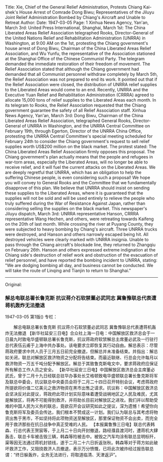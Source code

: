 Title: Xie, Chief of the General Relief Administration, Protests Chiang Kai-shek's House Arrest of Comrade Dong Biwu; Representatives of the Jiluyu Joint Relief Administration Bombed by Chiang's Aircraft and Unable to Retreat
Author:
Date: 1947-03-05
Page: 1
Xinhua News Agency, Yan'an, March 3rd: United Press International, Shanghai, March 1st: The China Liberated Areas Relief Association telegraphed Rooks, Director-General of the United Nations Relief and Rehabilitation Administration (UNRRA) in Washington, at 9:00 AM on the 1st, protesting the Chiang government's house arrest of Dong Biwu, Chairman of the China Liberated Areas Relief Association, and Wu Yunfu, the representative of the Association stationed at the Shanghai Office of the Chinese Communist Party. The telegram demanded the immediate restoration of their freedom of movement. The Relief Association stated that although the Chiang government had demanded that all Communist personnel withdraw completely by March 5th, the Relief Association was not prepared to end its work. It pointed out that if the Relief Association were closed, the distribution of UNRRA relief supplies to the Liberated Areas would come to an end. Recently, UNRRA and the Executive Yuan Relief and Rehabilitation Administration (CRRRA) agreed to allocate 15,000 tons of relief supplies to the Liberated Areas each month. In its telegram to Rooks, the Relief Association requested that the Chiang government guarantee the safety of all Relief Association staff.
Xinhua News Agency, Yan'an, March 3rd: Dong Biwu, Chairman of the China Liberated Areas Relief Association, telegraphed General Rooks, Director-General of UNRRA in Washington, and the UNRRA Central Committee on February 19th, through Egerton, Director of the UNRRA China Office, protesting the UNRRA Central Committee's special meeting scheduled for February 24th to consider the Chiang government's request to sell relief supplies worth US$200 million on the black market. The protest stated: The China Liberated Areas Relief Association firmly opposes this proposal. The Chiang government's plan actually means that the people and refugees in war-torn areas, especially the Liberated Areas, will no longer be able to receive relief, and it will fuel the current attacks on the Liberated Areas. We are deeply regretful that UNRRA, which has an obligation to help the suffering Chinese people, is even considering such a proposal! We hope you will convey to General Rooks and the Committee that we fundamentally disapprove of this plan. We believe that UNRRA should insist on sending these supplies to the Liberated Areas, where it is guaranteed that the supplies will not be sold and will be used entirely to relieve the people who truly suffered during the War of Resistance Against Japan, rather than considering selling the supplies on the black market.
This newspaper's Jiluyu dispatch, March 3rd: UNRRA representative Hanson, CRRRA representative Wang Hechen, and others, were retreating towards Kaifeng on the 20th of last month. While crossing the river at Puyang County, they were subjected to heavy bombing by Chiang's aircraft. Three UNRRA trucks were destroyed, and Hanson and others narrowly escaped being hit. All destroyed vehicles were clearly marked with UNRRA insignia. Unable to pass through the Chiang aircraft's blockade line, they returned to Zhangqiu on February 26th. Hanson and others expressed extreme indignation at the Chiang side's destruction of relief work and obstruction of the evacuation of relief personnel, and have reported the bombing incident to UNRRA, stating: "We are dodging bombing all day, and business cannot be conducted. We will take the route of Linqing and Tianjin to return to Shanghai."



<hr /> 

Original: 


### 解总电联总署长鲁克斯  抗议蒋介石软禁董必武同志  冀鲁豫联总代表遭蒋机轰炸无法撤退

1947-03-05
第1版()
专栏：

　　解总电联总署长鲁克斯
    抗议蒋介石软禁董必武同志
    冀鲁豫联总代表遭蒋机轰炸无法撤退
    【新华社延安三日电】合众社上海一日电：中国解放区救济总会于一日晨九时致电华盛顿联总署长鲁克斯，抗议蒋政府软禁解总主席董必武及一行驻行总代表伍云甫于上海中共办事处。该电要求立即恢复其行动自由。解总表示：尽管蒋政府要求中共人员于三月五日前完全撤退，但解总并未准备结束。并指出：解总如关闭，联总对解放区救济物资之分配将告结束。而最近联继、行总会允许每月以救济物资一万五千吨分配予解放区。解总于其致鲁克斯电文中，要求蒋政府应保证所有解总工作人员之安全。
    【新华社延安三日电】中国解放区救济总会主席董必武氏，曾于二月十九日经联总驻华办事处长艾格顿致电华盛顿联总署长鲁克斯将军及联总中委会，抗议联总中央委员会将于二月二十四日召开特别会议，考虑蒋政府所提欲将价值二亿美元之救济物资在黑市出售之请求。抗议称：中国解放区救济总会坚决反对此提议，蒋政府此项计划实际意味着遭受战祸地区之人民及难民，尤其是解放区，将再不可能得到救济，并将助长目前对解放区之进攻。我们并以帮助受难的中国人民为义务的联总，竟欲召开会议研究如此之提议，深为遗憾！希望你向鲁克斯将军及委员会传达，我们根本不赞成这一计划。我们认为联总与其考虑将物资出售于黑市，不如坚持将此项物资送至解放区，那里保证物资不会出卖，而完全用于救济那些在抗日战争中真正受难的人民。
    【本报冀鲁豫三日电】联总代表韩森、行总代表王贺宸等，于上月二十日向开封撤退，路经濮县渡河时，遭蒋机大肆轰击，联总卡车被击毁三辆，韩森等险被击中。被毁之汽车均涂有联总显明标歼，渠等因无法通过蒋机封锁线，遂于二月二十六日折返张秋。韩森等对于蒋方如此破坏救济工作，又阻挠救济人员撤退，表示万分愤慨，已将此次被炸经过报告联总谓：“终日躲轰炸，业务无法进行，将取道临清、天津返沪”。
